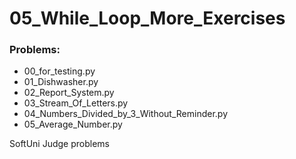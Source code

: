 # 05_While_Loop_More_Exercises

### Problems:
- 00_for_testing.py
- 01_Dishwasher.py
- 02_Report_System.py
- 03_Stream_Of_Letters.py
- 04_Numbers_Divided_by_3_Without_Reminder.py
- 05_Average_Number.py


SoftUni Judge problems
